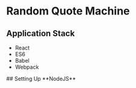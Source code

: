 # Random Quote Machine
## Application Stack
<ul>
    <li>React</li>
    <li>ES6</li>
    <li>Babel</li>
    <li>Webpack</li>
</ul>
## Setting Up
**NodeJS**
